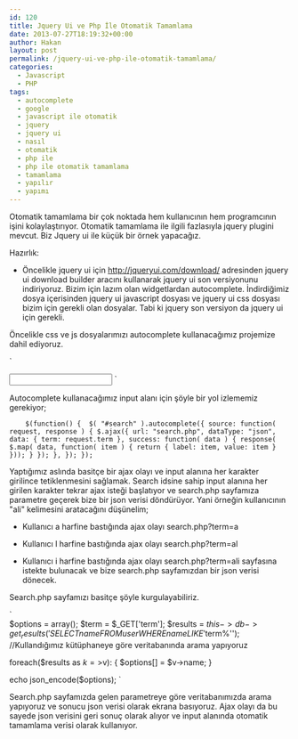 ```yaml
---
id: 120
title: Jquery Ui ve Php İle Otomatik Tamamlama
date: 2013-07-27T18:19:32+00:00
author: Hakan
layout: post
permalink: /jquery-ui-ve-php-ile-otomatik-tamamlama/
categories:
  - Javascript
  - PHP
tags:
  - autocomplete
  - google
  - javascript ile otomatik
  - jquery
  - jquery ui
  - nasıl
  - otomatik
  - php ile
  - php ile otomatik tamamlama
  - tamamlama
  - yapılır
  - yapımı
---
```

Otomatik tamamlama bir çok noktada hem kullanıcının hem programcının işini kolaylaştırıyor. Otomatik tamamlama ile ilgili fazlasıyla jquery plugini mevcut. Biz Jquery ui ile küçük bir örnek yapacağız.

Hazırlık:

- Öncelikle jquery ui için http://jqueryui.com/download/ adresinden jquery ui download builder aracını kullanarak jquery ui son versiyonunu indiriyoruz. Bizim için lazım olan widgetlardan autocomplete. İndirdiğimiz dosya içerisinden jquery ui javascript dosyası ve jquery ui css dosyası bizim için gerekli olan dosyalar. Tabi ki jquery son versiyon da jquery ui için gerekli.<!--more-->

Öncelikle css ve js dosyalarımızı autocomplete kullanacağımız projemize dahil ediyoruz.

`
<link rel="stylesheet" type="text/css" href="css/jquery-ui-1.10.3.custom.css" >
<script type="text/javascript" src="js/jquery-ui-1.10.3.custom.min.js"></script>
<input type="text" id="search" name="search" >
`

Autocomplete kullanacağımız input alanı için şöyle bir yol izlememiz gerekiyor;

`    
$(function() { 
    $( "#search" ).autocomplete({
      source: function( request, response ) {
        $.ajax({
          url: "search.php",
          dataType: "json",
          data: {
		term: request.term
          },
          success: function( data ) {
            response( $.map( data, function( item ) {
              return {
                label: item,
                value: item
              }
            }));
          }
        });
      },
    });
});
`    
    

Yaptığımız aslında basitçe bir ajax olayı ve input alanına her karakter girilince tetiklenmesini sağlamak. Search idsine sahip input alanına her girilen karakter tekrar ajax isteği başlatıyor ve search.php sayfamıza parametre geçerek bize bir json verisi döndürüyor. Yani örneğin kullanıcının "ali" kelimesini aratacağını düşünelim;

- Kullanıcı a harfine bastığında ajax olayı search.php?term=a
  
- Kullanıcı l harfine bastığında ajax olayı search.php?term=al
  
- Kullanıcı i harfine bastığında ajax olayı search.php?term=ali sayfasına istekte bulunacak ve bize search.php sayfamızdan bir json verisi dönecek. 

Search.php sayfamızı basitçe şöyle kurgulayabiliriz.

`    
$options = array();
$term    = $_GET['term'];
$results = $this->db->get_results('SELECT name FROM user WHERE name LIKE '$term%''); //Kullandığımız kütüphaneye göre veritabanında arama yapıyoruz

foreach($results as $k=>$v):
{
   $options[] = $v->name;
}

echo json_encode($options);
`    

Search.php sayfamızda gelen parametreye göre veritabanımızda arama yapıyoruz ve sonucu json verisi olarak ekrana basıyoruz. Ajax olayı da bu sayede json verisini geri sonuç olarak alıyor ve input alanında otomatik tamamlama verisi olarak kullanıyor.
